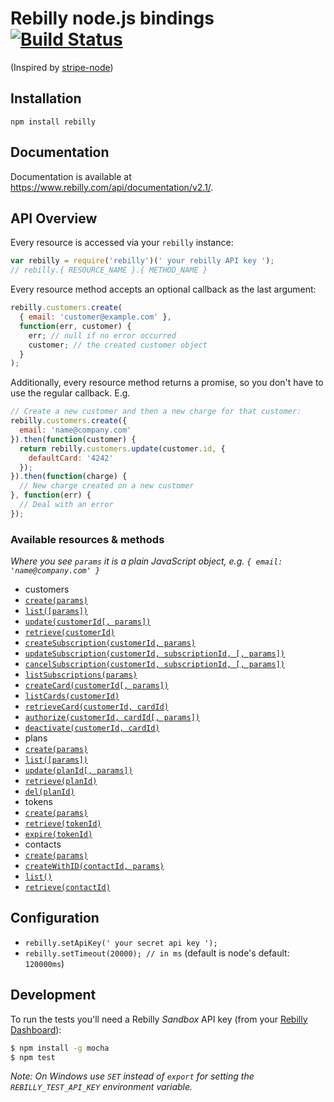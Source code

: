# Rebilly node.js bindings [![Build Status](https://travis-ci.org/greenlamp-social/rebilly-node.png?branch=master)](https://travis-ci.org/greenlamp-social/rebilly-node)

(Inspired by [stripe-node](https://github.com/stripe/stripe-node))

## Installation

`npm install rebilly`

## Documentation

Documentation is available at https://www.rebilly.com/api/documentation/v2.1/.

## API Overview

Every resource is accessed via your `rebilly` instance:

```js
var rebilly = require('rebilly')(' your rebilly API key ');
// rebilly.{ RESOURCE_NAME }.{ METHOD_NAME }
```

Every resource method accepts an optional callback as the last argument:

```js
rebilly.customers.create(
  { email: 'customer@example.com' },
  function(err, customer) {
    err; // null if no error occurred
    customer; // the created customer object
  }
);
```

Additionally, every resource method returns a promise, so you don't have to use the regular callback. E.g.

```js
// Create a new customer and then a new charge for that customer:
rebilly.customers.create({
  email: 'name@company.com'
}).then(function(customer) {
  return rebilly.customers.update(customer.id, {
    defaultCard: '4242'
  });
}).then(function(charge) {
  // New charge created on a new customer
}, function(err) {
  // Deal with an error
});
```

### Available resources & methods

*Where you see `params` it is a plain JavaScript object, e.g. `{ email: 'name@company.com' }`*

 * customers
  * [`create(params)`](https://www.rebilly.com/api/documentation/v2.1/#customer-Create)
  * [`list([params])`](https://www.rebilly.com/api/documentation/v2.1/#customer-List)
  * [`update(customerId[, params])`](https://www.rebilly.com/api/documentation/v2.1/#customer-Update)
  * [`retrieve(customerId)`](https://www.rebilly.com/api/documentation/v2.1/#customer-Retrieve)
  * [`createSubscription(customerId, params)`](https://www.rebilly.com/api/documentation/v2.1/#subscriptions-v2_1-Create)
  * [`updateSubscription(customerId, subscriptionId, [, params])`](https://www.rebilly.com/api/documentation/v2.1/#subscriptions-v2_1-Modify)
  * [`cancelSubscription(customerId, subscriptionId, [, params])`](https://www.rebilly.com/api/documentation/v2.1/#subscriptions-v2_1-Cancel)
  * [`listSubscriptions(params)`](https://www.rebilly.com/api/documentation/v2.1/#subscriptions-v2_1-List)
  * [`createCard(customerId[, params])`](https://www.rebilly.com/api/documentation/v2.1/#paymentCard-Create)
  * [`listCards(customerId)`](https://www.rebilly.com/api/documentation/v2.1/#paymentCard-List)
  * [`retrieveCard(customerId, cardId)`](https://www.rebilly.com/api/documentation/v2.1/#paymentCard-Retrieve)
  * [`authorize(customerId, cardId[, params])`](https://www.rebilly.com/api/documentation/v2.1/#paymentCard-Authorization)
  * [`deactivate(customerId, cardId)`](https://www.rebilly.com/api/documentation/v2.1/#paymentCard-Deactivate)
 * plans
  * [`create(params)`](https://www.rebilly.com/api/documentation/v2.1/#plans-Create)
  * [`list([params])`](https://www.rebilly.com/api/documentation/v2.1/#plans-List)
  * [`update(planId[, params])`](https://www.rebilly.com/api/documentation/v2.1/#plans-Update)
  * [`retrieve(planId)`](https://www.rebilly.com/api/documentation/v2.1/#plans-Retrieve)
  * [`del(planId)`](https://www.rebilly.com/api/documentation/v2.1/#plans-Delete)
 * tokens
  * [`create(params)`](https://www.rebilly.com/api/documentation/v2.1/#paymentToken-Create)
  * [`retrieve(tokenId)`](https://www.rebilly.com/api/documentation/v2.1/#paymentToken-Retrieve)
  * [`expire(tokenId)`](https://www.rebilly.com/api/documentation/v2.1/#paymentToken-Expire)
 * contacts
  * [`create(params)`](https://www.rebilly.com/api/documentation/v2.1/#contact-Create)
  * [`createWithID(contactId, params)`](https://www.rebilly.com/api/documentation/v2.1/#contact-Create with specified ID)
  * [`list()`](https://www.rebilly.com/api/documentation/v2.1/#contact-List)  
  * [`retrieve(contactId)`](https://www.rebilly.com/api/documentation/v2.1/#contact-Retrieve) 
  
  
## Configuration

 * `rebilly.setApiKey(' your secret api key ');`
 * `rebilly.setTimeout(20000); // in ms` (default is node's default: `120000ms`)

## Development

To run the tests you'll need a Rebilly *Sandbox* API key (from your [Rebilly Dashboard](https://www.rebilly.com/sandbox/site/overview/)):

```bash
$ npm install -g mocha
$ npm test
```

*Note: On Windows use `SET` instead of `export` for setting the `REBILLY_TEST_API_KEY` environment variable.*
